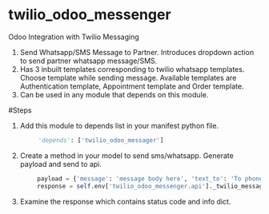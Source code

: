 # twilio_odoo_messenger
Odoo Integration with Twilio Messaging

1. Send Whatsapp/SMS Message to Partner. Introduces dropdown action to send partner whatsapp message/SMS.
2. Has 3 inbuilt templates corresponding to twilio whatsapp templates. Choose template while sending message. Available templates
   are Authentication template, Appointment template and Order template.
3. Can be used in any module that depends on this module.

#Steps
1. Add this module to depends list in your manifest python file.
   ```python
        'depends': ['twilio_odoo_messager']
   ```
2. Create a method in your model to send sms/whatsapp. Generate payload and send to api.
```python
        payload = {'message': 'message body here', 'text_to': 'To phone', 'api_type': 'sms type here'}
        response = self.env['twilio_odoo_messenger.api']._twilio_messaging(payload)
```
3. Examine the response which contains status code and info dict.


